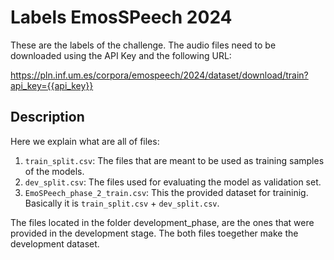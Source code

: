 # Labels EmosSPeech 2024
These are the labels of the challenge. The audio files need to be downloaded using the API Key and the following URL:

https://pln.inf.um.es/corpora/emospeech/2024/dataset/download/train?api_key={{api_key}}

## Description

Here we explain what are all of files:
1. `train_split.csv`: The files that are meant to be used as training samples of the models.
2. `dev_split.csv`: The files used for evaluating the model as validation set. 
3. `EmoSPeech_phase_2_train.csv`: This the provided dataset for traininig. Basically it is `train_split.csv` + `dev_split.csv`.

The files located in the folder development_phase, are the ones that were provided in the development stage. The both files toegether make the development dataset. 